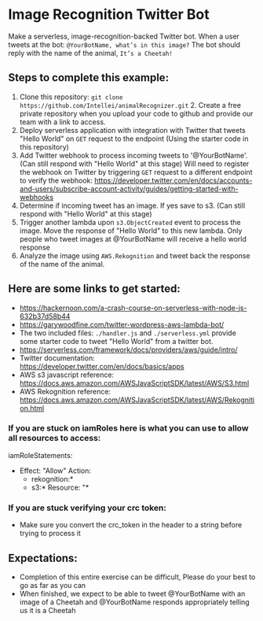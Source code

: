 # Image Recognition Twitter Bot

Make a serverless, image-recognition-backed Twitter bot.
When a user tweets at the bot: `@YourBotName, what’s in this image?` The bot should reply with the name of the animal, `It’s a Cheetah!`

## Steps to complete this example:
 1. Clone this repository: `git clone https://github.com/Intellei/animalRecognizer.git`
    2. Create a free private repository when you upload your code to github and provide our team with a link to access.
 3. Deploy serverless application with integration with Twitter that tweets "Hello World" on `GET` request to the endpoint (Using the starter code in this repository)
 4. Add Twitter webhook to process incoming tweets to '@YourBotName'. (Can still respond with "Hello World" at this stage)
     Will need to register the webhook on Twitter by triggering `GET` request to a different endpoint to verify the webhook:
     https://developer.twitter.com/en/docs/accounts-and-users/subscribe-account-activity/guides/getting-started-with-webhooks
 5. Determine if incoming tweet has an image. If yes save to s3. (Can still respond with "Hello World" at this stage)
 6. Trigger another lambda upon `s3.ObjectCreated` event to process the image. Move the response of "Hello World" to this new lambda.
     Only people who tweet images at @YourBotName will receive a hello world response
 7. Analyze the image using `AWS.Rekognition` and tweet back the response of the name of the animal.

## Here are some links to get started:
- https://hackernoon.com/a-crash-course-on-serverless-with-node-js-632b37d58b44
- https://garywoodfine.com/twitter-wordpress-aws-lambda-bot/
- The two included files: `./handler.js` and `./serverless.yml` provide some starter code to tweet "Hello World" from a twitter bot.
- https://serverless.com/framework/docs/providers/aws/guide/intro/
- Twitter documentation: https://developer.twitter.com/en/docs/basics/apps
- AWS s3 javascript reference: https://docs.aws.amazon.com/AWSJavaScriptSDK/latest/AWS/S3.html
- AWS Rekognition reference: https://docs.aws.amazon.com/AWSJavaScriptSDK/latest/AWS/Rekognition.html

### If you are stuck on iamRoles here is what you can use to allow all resources to access:
iamRoleStatements: 
  - Effect: "Allow" 
    Action: 
      - rekognition:* 
      - s3:* 
    Resource: "*

### If you are stuck verifying your crc token:
- Make sure you convert the crc_token in the header to a string before trying to process it

## Expectations:
- Completion of this entire exercise can be difficult, Please do your best to go as far as you can
- When finished, we expect to be able to tweet @YourBotName with an image of a Cheetah and @YourBotName responds appropriately telling us it is a Cheetah
